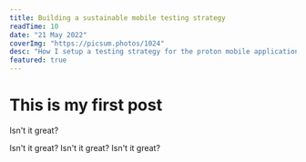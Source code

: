 ```yaml
---
title: Building a sustainable mobile testing strategy
readTime: 10
date: "21 May 2022"
coverImg: "https://picsum.photos/1024"
desc: "How I setup a testing strategy for the proton mobile application"
featured: true
---
```


# This is my first post

Isn't it great?

Isn't it great?
Isn't it great?
Isn't it great?
